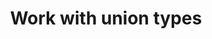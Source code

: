---
title: Work with union types
seotitle: Work with Flux union types
list_title: Union types
description: >
  ...
menu:
  flux_v0:
    name: Union types
    parent: Work with Flux types
weight: 101
flux/v0/tags: ["regexp types", "data types"]
draft: true
---